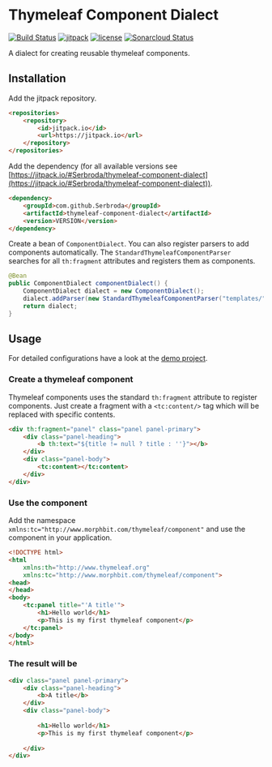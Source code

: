Thymeleaf Component Dialect
===========================

[![Build Status](https://travis-ci.org/Serbroda/thymeleaf-component-dialect.svg?branch=develop)](https://travis-ci.org/Serbroda/thymeleaf-component-dialect)
[![jitpack](https://jitpack.io/v/Serbroda/thymeleaf-component-dialect.svg)](https://jitpack.io/#Serbroda/thymeleaf-component-dialect)
[![license](https://img.shields.io/github/license/Serbroda/thymeleaf-component-dialect.svg)](https://github.com/Serbroda/thymeleaf-component-dialect/blob/master/LICENSE.txt)
[![Sonarcloud Status](https://sonarcloud.io/api/project_badges/measure?project=de.morphbit:thymeleaf-component-dialect:develop&metric=alert_status)](https://sonarcloud.io/dashboard?id=de.morphbit:thymeleaf-component-dialect:develop)



A dialect for creating reusable thymeleaf components.

Installation
------

Add the jitpack repository.

```html
<repositories>
    <repository>
        <id>jitpack.io</id>
        <url>https://jitpack.io</url>
    </repository>
</repositories>
```

Add the dependency (for all available versions see [https://jitpack.io/#Serbroda/thymeleaf-component-dialect](https://jitpack.io/#Serbroda/thymeleaf-component-dialect)).

```html
<dependency>
    <groupId>com.github.Serbroda</groupId>
    <artifactId>thymeleaf-component-dialect</artifactId>
    <version>VERSION</version>
</dependency>
```

Create a bean of `ComponentDialect`. You can also register parsers to add components automatically. The `StandardThymeleafComponentParser` searches for all `th:fragment` attributes and registers them as components.

```java
@Bean
public ComponentDialect componentDialect() {
    ComponentDialect dialect = new ComponentDialect();
    dialect.addParser(new StandardThymeleafComponentParser("templates/", ".html", "components"));
    return dialect;
}
```


Usage
-----

For detailed configurations have a look at the [demo project](https://github.com/Serbroda/thymeleaf-component-dialect-demo).

### Create a thymeleaf component

Thymeleaf components uses the standard `th:fragment` attribute to register components. Just create a fragment with a `<tc:content/>` tag which will be replaced with specific contents.

```html
<div th:fragment="panel" class="panel panel-primary">
    <div class="panel-heading">
        <b th:text="${title != null ? title : ''}"></b>
    </div>
    <div class="panel-body">
        <tc:content></tc:content>
    </div>
</div>
```

### Use the component

Add the namespace `xmlns:tc="http://www.morphbit.com/thymeleaf/component"` and use the component in your application.

```html
<!DOCTYPE html>
<html 
    xmlns:th="http://www.thymeleaf.org" 
    xmlns:tc="http://www.morphbit.com/thymeleaf/component">
<head>
</head>
<body>
    <tc:panel title="'A title'">
        <h1>Hello world</h1>
        <p>This is my first thymeleaf component</p>
    </tc:panel>
</body>
</html>
```

### The result will be

```html
<div class="panel panel-primary">
    <div class="panel-heading">
        <b>A title</b>
    </div>
    <div class="panel-body">
        
        <h1>Hello world</h1>
        <p>This is my first thymeleaf component</p>
    
    </div>
</div>
```